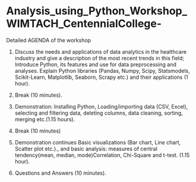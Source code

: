 # Analysis_using_Python_Workshop_WIMTACH_CentennialCollege-
Detailed AGENDA of the workshop     

1. Discuss the needs and applications of data analytics in the healthcare industry and give a description of the most recent trends in this field; Introduce Python, its features and use for data preprocessing and analyses. Explain Python libraries (Pandas, Numpy, Scipy, Statsmodels, Scikit-Learn, Matplotlib, Seaborn, Scrapy etc.) and their applications (1 hour).  

2. Break (10 minutes).  

3. Demonstration: Installing Python, Loading/importing data (CSV, Excel), selecting and filtering data, deleting columns, data cleaning, sorting, merging etc.(1.15 hours).  

4. Break (10 minutes) 

5. Demonstration continues Basic visualizations (Bar chart, Line chart, Scatter plot etc.)., and basic analysis: measures of central tendency(mean, median, mode)Correlation, Chi-Square and t-test. (1.15 hour).  

6. Questions and Answers (10 minutes).
